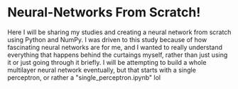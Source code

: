 # Neural-Networks From Scratch!

Here I will be sharing my studies and creating a neural network from scratch using Python and NumPy.
I was driven to this study because of how fascinating neural networks are for me, and I wanted to really understand everything that happens behind the curtaings myself,
rather than just using it or just going through it briefly.
I will be attempting to build a whole multilayer neural network eventually, but that starts with a single perceptron, or rather a "single_perceptron.ipynb" lol
